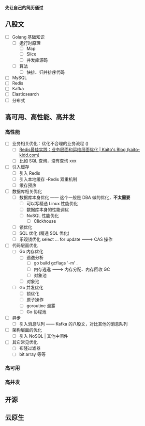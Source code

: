 **先让自己的简历通过**

## 八股文

- [ ] Golang 基础知识
	- [ ] 运行时原理
		- [ ] Map
		- [ ] Slice
		- [ ] 并发库源码
	- [ ] 算法
		- [ ] 快排、归并排序代码
- [ ] MySQL
- [ ] Redis
- [ ] Kafka
- [ ] Elasticsearch
- [ ] 分布式

## 高可用、高性能、高并发

### 高性能

- [ ] 业务相关优化：优化不合理的业务流程 ()
	- [ ] [Redis最佳实践：业务层面和运维层面优化 | Kaito's Blog (kaito-kidd.com)](http://kaito-kidd.com/2020/07/04/redis-best-practices/)
	- [ ] 比如 SQL 查询，没有查询 xxx
- [ ] 引入缓存
	- [ ] 引入 Redis
	- [ ] 引入本地缓存 -Redis 双重机制
	- [ ] 缓存预热
- [ ] 数据库相关优化
	- [ ] 数据库本身优化 —— 这个一般是 DBA 做的优化，**不太需要**
		- [ ] 可以写精通 Linux 性能优化
		- [ ] 数据库本身的性能调优
		- [ ] NoSQL 性能优化
			- [ ] Clickhouse
	- [ ] 锁优化
	- [ ] SQL 优化 (精通 SQL 优化)
	- [ ] 乐观锁优化 select … for update ---> CAS 操作
- [ ] 代码层面优化
	- [ ] Go 内存优化
		- [ ] 逃逸分析
			- [ ] go build gcflags '-m' .
			- [ ] 内存逃逸 ---> 内存分配、内存回收 GC
			- [ ] 对象池
		- [ ] 对象池
	- [ ] Go 并发优化
		- [ ] 锁优化
		- [ ] 原子操作
		- [ ] goroutine 泄露
		- [ ] Go 协程池
- [ ] 异步
	- [ ] 引入消息队列 —— Kafka 的八股文，对比其他的消息队列
- [ ] 架构层面的优化
	- [ ] 引入 NoSQL | 其他中间件
- [ ] 其它常见优化
	- [ ] 布隆过滤器
	- [ ] bit array 等等

### 高可用

### 高并发

## 开源

## 云原生
